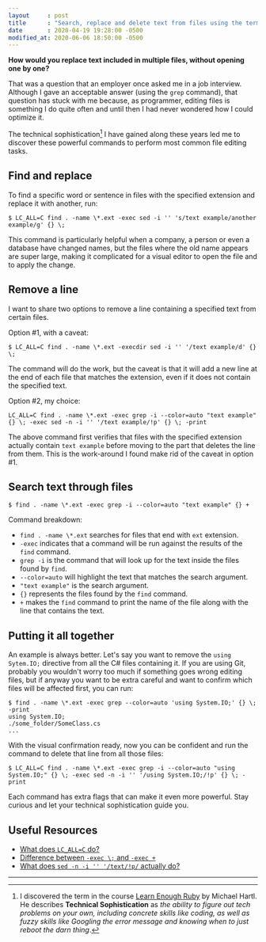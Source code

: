 ```yaml
---
layout     : post
title      : "Search, replace and delete text from files using the terminal in OS X"
date       : 2020-04-19 19:28:00 -0500
modified_at: 2020-06-06 18:50:00 -0500
---
```


**How would you replace text included in multiple files, without opening one by one?**

That was a question that an employer once asked me in a job interview. Although I gave an acceptable answer (using the `grep` command), that question has stuck with me because, as programmer, editing files is something I do quite often and until then I had never wondered how I could optimize it.

The technical sophistication[^1] I have gained along these years led me to discover these powerful commands to perform most common file editing tasks.

## Find and replace

To find a specific word or sentence in files with the specified extension and replace it with another, run:

```shell
$ LC_ALL=C find . -name \*.ext -exec sed -i '' 's/text example/another example/g' {} \;
```

This command is particularly helpful when a company, a person or even a database have changed names, but the files where the old name appears are super large, making it complicated for a visual editor to open the file and to apply the change.

## Remove a line

I want to share two options to remove a line containing a specified text from certain files.

Option #1, with a caveat:

```shell
$ LC_ALL=C find . -name \*.ext -execdir sed -i '' '/text example/d' {} \;
```

The command will do the work, but the caveat is that it will add a new line at the end of each file that matches the extension, even if it does not contain the specified text.

Option #2, my choice:

```shell
LC_ALL=C find . -name \*.ext -exec grep -i --color=auto "text example" {} \; -exec sed -n -i '' '/text example/!p' {} \; -print
```

The above command first verifies that files with the specified extension actually contain `text example` before moving to the part that deletes the line from them. This is the work-around I found make rid of the caveat in option #1.

## Search text through files

```shell
$ find . -name \*.ext -exec grep -i --color=auto "text example" {} +
```

Command breakdown:
- `find . -name \*.ext` searches for files that end with `ext` extension.
- `-exec` indicates that a command will be run against the results of the `find` command.
- `grep -i` is the command that will look up for the text inside the files found by `find`.
- `--color=auto` will highlight the text that matches the search argument.
- `"text example"` is the search argument.
- `{}` represents the files found by the `find` command.
- `+` makes the `find` command to print the name of the file along with the line that contains the text.

## Putting it all together

An example is always better. Let's say you want to remove the `using Sytem.IO;` directive from all the C# files containing it. If you are using Git, probably you wouldn't worry too much if something goes wrong editing files, but if anyway you want to be extra careful and want to confirm which files will be affected first, you can run:

```shell
$ find . -name \*.ext -exec grep --color=auto 'using System.IO;' {} \; -print
using System.IO;
./some_folder/SomeClass.cs
...
```

With the visual confirmation ready, now you can be confident and run the command to delete that line from all those files:

```shell
$ LC_ALL=C find . -name \*.ext -exec grep -i --color=auto "using System.IO;" {} \; -exec sed -n -i '' '/using System.IO;/!p' {} \; -print
```

Each command has extra flags that can make it even more powerful. Stay curious and let your technical sophistication guide you.

## Useful Resources

- [What does `LC_ALL=C` do?](https://unix.stackexchange.com/a/87748)
- [Difference between `-exec \;` and `-exec +`](https://unix.stackexchange.com/a/202392)
- [What does `sed -n -i '' '/text/!p/` actually do?](https://stackoverflow.com/questions/5410757/how-to-delete-from-a-text-file-all-lines-that-contain-a-specific-string/5410784#comment34621094_5413132)


---
[^1]: I discovered the term in the course [Learn Enough Ruby](https://www.learnenough.com/ruby) by Michael Hartl. He describes **Technical Sophistication** as *the ability to figure out tech problems on your own, including concrete skills like coding, as well as fuzzy skills like Googling the error message and knowing when to just reboot the darn thing*.

